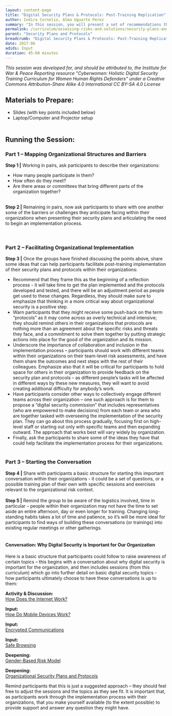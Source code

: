 ```yaml
---
layout: content-page
title: "Digital Security Plans & Protocols: Post-Training Replication"
author: Indira Cornelio, Alma Uguarte Perez
summary: "In this session, you will present a set of recommendations that can help participants facilitate post-training implementation of their security plans and protocols within their organizations."
permalink: /curriculum/assessing-risks-and-solutions/security-plans-and-protocols/input/digital-security-plans-and-protocols-post-training-replication/
parent: "Security Plans and Protocols"
breadcrumb: "Digital Security Plans & Protocols: Post-Training Replication"
date: 2017-06
adids: Input
duration: 45-60 minutes
---
```

*This session was developed for, and should be attributed to, the Institute for War & Peace Reporting resource "Cyberwomen: Holistic Digital Security Training Curriculum for Women Human Rights Defenders" under a Creative Commons Attribution-Share Alike 4.0 International CC BY-SA 4.0 License*

## Materials to Prepare: 
- Slides (with key points included below)
- Laptop/Computer and Projector setup
<br><br>

## Running the Session:

### Part 1 – Mapping Organizational Structures and Barriers
**Step 1 |** Working in pairs, ask participants to describe their organizations:
- How many people participate in them?
- How often do they meet?
- Are there areas or committees that bring different parts of the organization together?
<br><br>

**Step 2 |** Remaining in pairs, now ask participants to share with one another some of the barriers or challenges they anticipate facing within their organizations when presenting their security plans and articulating the need to begin an implementation process.  
<br><br>

### Part 2 – Facilitating Organizational Implementation
**Step 3 |** Once the groups have finished discussing the points above, share some ideas that can help participants facilitate post-training implementation of their security plans and protocols within their organizations:
- Recommend that they frame this as the beginning of a reflection process - it will take time to get the plan implemented and the protocols developed and tested, and there will be an adjustment period as people get used to these changes. Regardless, they should make sure to emphasize that thinking in a more critical way about organizational security is a positive step.
 - Warn participants that they might receive some push-back on the term “protocols” as it may come across as overly technical and intensive; they should remind others in their organizations that protocols are nothing more than an agreement about the specific risks and threats they face, and a commitment to solve them together by putting strategic actions into place for the good of the organization and its mission.
- Underscore the importance of collaboration and inclusion in the implementation process – participants should work with different teams within their organizations on their team-level risk assessments, and have them share the outcomes and next steps with the rest of their colleagues. Emphasize also that it will be critical for participants to hold space for others in their organization to provide feedback on the security plan and protocols – as different people’s tasks will be affected in different ways by these new measures, they will want to avoid creating additional difficulty for anybody’s work.
- Have participants consider other ways to collectively engage different teams across their organization – one such approach is for them to propose a “digital security commission” that includes representatives (who are empowered to make decisions) from each team or area who are together tasked with overseeing the implementation of the security plan. They can go about this process gradually, focusing first on high-level staff or starting out only with specific teams and then expanding outward. The approach that works best will vary widely by organization.
- Finally, ask the participants to share some of the ideas they have that could help facilitate the implementation process for their organizations.
<br><br>

### Part 3 – Starting the Conversation
**Step 4 |** Share with participants a basic structure for starting this important conversation within their organizations -  it could be a set of questions, or a possible training plan of their own with specific sessions and exercises relevant to the organizational risk context.
<br><br>
**Step 5 |** Remind the group to be aware of the logistics involved, time in particular – people within their organization may not have the time to set aside an entire afternoon, day or even longer for training. Changing long-standing habits takes a lot of time and patience, so it’s will be more ideal for participants to find ways of building these conversations (or trainings) into existing regular meetings or other gatherings.
<br><br>

#### Conversation: Why Digital Security is Important for Our Organization
Here is a basic structure that participants could follow to raise awareness of certain topics – this begins with a conversation about why digital security is important for the organization, and then includes sessions (from this curriculum) which go into further detail on basic digital security topics - how participants ultimately choose to have these conversations is up to them:

**Activity & Discussion:**
<br>
[How Does the Internet Work?](/curriculum/safer-browsing/https-ssl/activity-discussion/how-does-the-internet-work/)

**Input:**
<br>
[How Do Mobile Devices Work?](/curriculum/mobile-safety/how-mobile-networks-work/input/how-do-mobile-devices-work/)

**Input:**
<br>
[Encrypted Communications](/curriculum/safer-communication/pgp-gpg-email-encryption/input/encrypted-communications/)

**Input:**
<br>
[Safe Browsing](/curriculum/safer-browsing/identity-protection-privacy/input/safe-browsing/)

**Deepening:**
<br>
[Gender-Based Risk Model](/curriculum/assessing-risks-and-solutions/security-plans-and-protocols/deepening/gender-based-risk-model/)

**Deepening:**
<br>
[Organizational Security Plans and Protocols](/curriculum/assessing-risks-and-solutions/security-plans-and-protocols/deepening/organizational-security-plans-and-protocols/)

Remind participants that this is just a suggested approach – they should feel free to adjust the sessions and the topics as they see fit.  It is important that, as participants work through the implementation process with their organizations, that you make yourself available (to the extent possible) to provide support and answer any question they might have.
